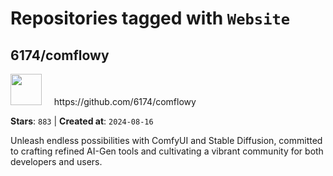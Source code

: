 # Repositories tagged with `Website`


## 6174/comflowy


<a href='https://github.com/6174/comflowy'>
<img src="https://avatars.githubusercontent.com/u/3872872?v=4" width="50" height="50"></a> &nbsp; &nbsp; https://github.com/6174/comflowy

**Stars**: `883` | **Created at**: `2024-08-16`


Unleash endless possibilities with ComfyUI and Stable Diffusion, committed to crafting refined AI-Gen tools and cultivating a vibrant community for both developers and users. 

